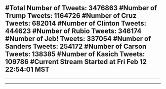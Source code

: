 #Total Number of Tweets: 3476863 
#Number of Trump Tweets: 1164726
#Number of Cruz Tweets: 682014
#Number of Clinton Tweets: 444623
#Number of Rubio Tweets: 346174
#Number of Jeb! Tweets: 337054
#Number of Sanders Tweets: 254172
#Number of Carson Tweets: 138385
#Number of Kasich Tweets: 109786
#Current Stream Started at Fri Feb 12 22:54:01 MST
---
---
---
